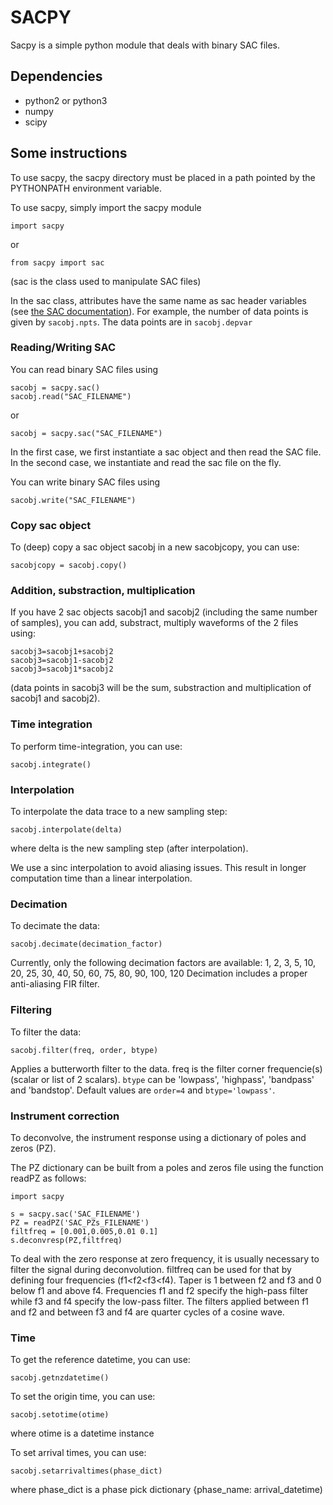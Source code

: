 
# SACPY

Sacpy is a simple python module that deals with binary SAC files.


## Dependencies
- python2 or python3
- numpy
- scipy

## Some instructions
To use sacpy, the sacpy directory must be placed in a path pointed by the PYTHONPATH environment variable.

To use sacpy, simply import the sacpy module
```
import sacpy
```
or 
```
from sacpy import sac
```
(sac is the class used to manipulate SAC files)

In the sac class, attributes have the same name as sac header variables (see [the SAC documentation](http://ds.iris.edu/files/sac-manual/manual/file_format.html)). For example, the number of data points is given by `sacobj.npts`. The data points are in `sacobj.depvar`

### Reading/Writing SAC 
You can read binary SAC files using
```
sacobj = sacpy.sac()
sacobj.read("SAC_FILENAME")
```
or
```
sacobj = sacpy.sac("SAC_FILENAME")
```
In the first case, we first instantiate a sac object and then read the SAC file. In the second case, we instantiate and read the sac file on the fly. 

You can write binary SAC files using
```
sacobj.write("SAC_FILENAME")
```

### Copy sac object
To (deep) copy a sac object sacobj in a new sacobjcopy, you can use:
```
sacobjcopy = sacobj.copy()
```

### Addition, substraction, multiplication
If you have 2 sac objects sacobj1 and sacobj2 (including the same number of samples), you can add, substract, multiply waveforms of the 2 files using:
```
sacobj3=sacobj1+sacobj2
sacobj3=sacobj1-sacobj2
sacobj3=sacobj1*sacobj2
```
(data points in sacobj3 will be the sum, substraction and multiplication of sacobj1 and sacobj2). 

### Time integration
To perform time-integration, you can use:
```
sacobj.integrate()
```

### Interpolation
To interpolate the data trace to a new sampling step:
```
sacobj.interpolate(delta)
```
where delta is the new sampling step (after interpolation).

We use a sinc interpolation to avoid aliasing issues. This result in longer computation time than a linear interpolation.

### Decimation
To decimate the data:
```
sacobj.decimate(decimation_factor)
```
Currently, only the following decimation factors are available:
1, 2, 3, 5, 10, 20, 25, 30, 40, 50, 60, 75, 80, 90, 100, 120
Decimation includes a proper anti-aliasing FIR filter.

### Filtering
To filter the data:
```
sacobj.filter(freq, order, btype)
```
Applies a butterworth filter to the data. freq is the filter corner frequencie(s) (scalar or list of 2 scalars).
`btype` can be 'lowpass', 'highpass', 'bandpass' and 'bandstop'. Default values are `order=4` and `btype='lowpass'`.

### Instrument correction
To deconvolve, the instrument response using a dictionary of poles and zeros (PZ). 

The PZ dictionary can be built from a poles and zeros file using the function readPZ as follows:
```
import sacpy

s = sacpy.sac('SAC_FILENAME') 
PZ = readPZ('SAC_PZs_FILENAME')
filtfreq = [0.001,0.005,0.01 0.1]
s.deconvresp(PZ,filtfreq)
```
To deal with the zero response at zero frequency, it is usually necessary to filter the signal during deconvolution.
filtfreq can be used for that by defining four frequencies (f1<f2<f3<f4). Taper is 1 between f2 and f3 and 0 below f1 
and above f4.  Frequencies f1 and f2 specify the high-pass filter while f3 and f4 specify the low-pass filter. 
The filters applied between f1 and f2 and between f3 and f4 are quarter cycles of a cosine wave.


### Time
To get the reference datetime, you can use:
```
sacobj.getnzdatetime()
```

To set the origin time, you can use:
```
sacobj.setotime(otime)
```
where otime is a datetime instance


To set arrival times, you can use:
```
sacobj.setarrivaltimes(phase_dict)
```
where phase_dict is a phase pick dictionary {phase_name: arrival_datetime)



